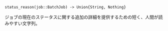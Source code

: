 ```
status_reason(job::BatchJob) -> Union{String, Nothing}
```

ジョブの現在のステータスに関する追加の詳細を提供するための短く、人間が読みやすい文字列。
